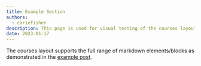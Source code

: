 ```yaml
---
title: Example Section
authors:
  - cariefisher
description: This page is used for visual testing of the courses layout and also showcases it's capabilities
date: 2023-01-17
---
```


The courses layout supports the full range of markdown elements/blocks as demonstrated in
the [example post](/handbook/content-types/example-post).
